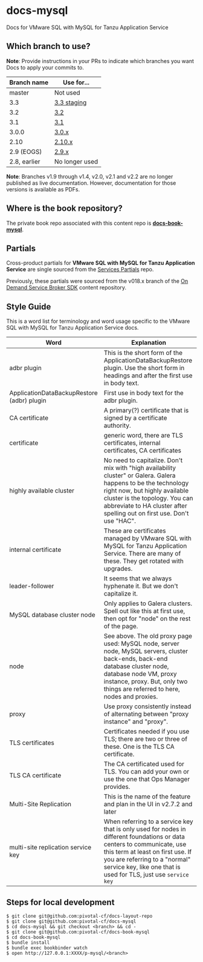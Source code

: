 docs-mysql
==========

Docs for VMware SQL with MySQL for Tanzu Application Service

## Which branch to use?

**Note**: Provide instructions in your PRs to indicate which branches you want Docs to apply your commits to.

| Branch name  | Use for... |
|--------------|------------|
| master       | Not used   |
| 3.3          | [3.3 staging](https://docs-staging.vmware.com/en/VMware-SQL-with-MySQL-for-Tanzu-Application-Service/3.3/mysql-for-tas/about_mysql_vms.html) |
| 3.2          | [3.2](https://docs.vmware.com/en/VMware-SQL-with-MySQL-for-Tanzu-Application-Service/3.2/mysql-for-tas/about_mysql_vms.html)  |
| 3.1          | [3.1](https://docs.vmware.com/en/VMware-SQL-with-MySQL-for-Tanzu-Application-Service/3.1/mysql-for-tas/about_mysql_vms.html)  |
| 3.0.0        | [3.0.x](https://docs.vmware.com/en/VMware-SQL-with-MySQL-for-Tanzu-Application-Service/3.0/mysql-for-tas/about_mysql_vms.html)  |
| 2.10         | [2.10.x](https://docs.vmware.com/en/VMware-SQL-with-MySQL-for-Tanzu-Application-Service/2.10/mysql-for-tas/about_mysql_vms.html)  |
| 2.9 (EOGS)   | [2.9.x](https://docs.vmware.com/en/VMware-SQL-with-MySQL-for-Tanzu-Application-Service/2.9/mysql-for-tas.pdf) |
| 2.8, earlier | No longer used |

**Note**: Branches v1.9 through v1.4, v2.0, v2.1 and v2.2 are no longer published as live documentation. However, documentation for those versions is available as PDFs.

## Where is the book repository?

The private book repo associated with this content repo is [**docs-book-mysql**](https://github.com/pivotal-cf/docs-book-mysql).

## Partials

Cross-product partials for **VMware SQL with MySQL for Tanzu Application Service** are single sourced from the [Services Partials](https://github.com/pivotal-cf/docs-partials) repo.

Previously, these partials were sourced from the v018.x branch of the [On Demand Service Broker SDK](https://github.com/pivotal-cf/docs-on-demand-service-broker/tree/v0.18.x) content repository.

## Style Guide

This is a word list for terminology and word usage specific to the VMware SQL with MySQL for Tanzu Application Service docs.

| Word | Explanation |
|------|-------------|
| adbr plugin | This is the short form of the ApplicationDataBackupRestore plugin. Use the short form in headings and after the first use in body text. |
| ApplicationDataBackupRestore (adbr) plugin | First use in body text for the adbr plugin. |
| CA certificate | A primary(?) certificate that is signed by a certificate authority. |
| certificate | generic word, there are TLS certificates, internal certificates, CA certificates |
| highly available cluster | No need to capitalize. Don't mix with "high availability cluster" or Galera. Galera happens to be the technology right now, but highly available cluster is the topology. You can abbreviate to HA cluster after spelling out on first use. Don't use "HAC". |
| internal certificate | These are certificates managed by VMware SQL with MySQL for Tanzu Application Service. There are many of these. They get rotated with upgrades. |
| leader-follower | It seems that we always hyphenate it. But we don't capitalize it. |
| MySQL database cluster node | Only applies to Galera clusters. Spell out like this at first use, then opt for "node" on the rest of the page. |
| node | See above. The old proxy page used: MySQL node, server node, MySQL servers, cluster back-ends, back-end database cluster node, database node VM, proxy instance, proxy. But, only two things are referred to here, nodes and proxies. |
| proxy | Use proxy consistently instead of alternating between "proxy instance" and "proxy". |
| TLS certificates | Certificates needed if you use TLS; there are two or three of these. One is the TLS CA certificate. |
| TLS CA certificate | The CA certificated used for TLS. You can add your own or use the one that  Ops Manager provides. |
|Multi-Site Replication| This is the name of the feature and plan in the UI in v2.7.2 and later|
|multi-site replication service key| When referring to a service key that is only used for nodes in different foundations or data centers to communicate, use this term at least on first use. If you are referring to a "normal" service key, like one that is used for TLS, just use `service key`|


## Steps for local development
```
$ git clone git@github.com:pivotal-cf/docs-layout-repo
$ git clone git@github.com:pivotal-cf/docs-mysql
$ cd docs-mysql && git checkout <branch> && cd -
$ git clone git@github.com:pivotal-cf/docs-book-mysql
$ cd docs-book-mysql
$ bundle install
$ bundle exec bookbinder watch
$ open http://127.0.0.1:XXXX/p-mysql/<branch>
```
